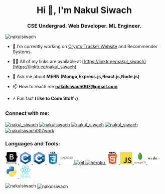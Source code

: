 <h1 align="center">Hi 👋, I'm Nakul Siwach</h1>
<h3 align="center">CSE Undergrad. Web Developer. ML Engineer.</h3>

<p align="left"> <img src="https://komarev.com/ghpvc/?username=nakulsiwach&label=Profile%20views&color=0e75b6&style=flat" alt="nakulsiwach" /> </p>

- 🔭 I’m currently working on [Crypto Tracker Website](https://crypto-tracker-nakulsiwach.herokuapp.com/) and Recommender Systems.

- 👨‍💻 All of my links are available at [https://linktr.ee/nakul_siwach](https://linktr.ee/nakul_siwach)

- 💬 Ask me about **MERN (Mongo,Express.js,React.js,Node.js)**

- 📫 How to reach me **nakulsiwach007@gmail.com**

- ⚡ Fun fact **I like to Code Stuff :)**

<h3 align="left">Connect with me:</h3>
<p align="left">
<a href="https://linkedin.com/in/nakul_siwach" target="blank"><img align="center" src="https://raw.githubusercontent.com/rahuldkjain/github-profile-readme-generator/master/src/images/icons/Social/linked-in-alt.svg" alt="nakul_siwach" height="30" width="40" /></a>
<a href="https://instagram.com/nakulsiwach" target="blank"><img align="center" src="https://raw.githubusercontent.com/rahuldkjain/github-profile-readme-generator/master/src/images/icons/Social/instagram.svg" alt="nakulsiwach" height="30" width="40" /></a>
<a href="https://www.codechef.com/users/nakul_siwach" target="blank"><img align="center" src="https://cdn.jsdelivr.net/npm/simple-icons@3.1.0/icons/codechef.svg" alt="nakul_siwach" height="30" width="40" /></a>
<a href="https://codeforces.com/profile/nakul_siwach" target="blank"><img align="center" src="https://raw.githubusercontent.com/rahuldkjain/github-profile-readme-generator/master/src/images/icons/Social/codeforces.svg" alt="nakul_siwach" height="30" width="40" /></a>
<a href="https://www.leetcode.com/nakulsiwach007work" target="blank"><img align="center" src="https://raw.githubusercontent.com/rahuldkjain/github-profile-readme-generator/master/src/images/icons/Social/leet-code.svg" alt="nakulsiwach007work" height="30" width="40" /></a>
</p>

<h3 align="left">Languages and Tools:</h3>
<p align="left"> <a href="https://getbootstrap.com" target="_blank" rel="noreferrer"> <img src="https://raw.githubusercontent.com/devicons/devicon/master/icons/bootstrap/bootstrap-plain-wordmark.svg" alt="bootstrap" width="40" height="40"/> </a> <a href="https://www.cprogramming.com/" target="_blank" rel="noreferrer"> <img src="https://raw.githubusercontent.com/devicons/devicon/master/icons/c/c-original.svg" alt="c" width="40" height="40"/> </a> <a href="https://www.w3schools.com/cpp/" target="_blank" rel="noreferrer"> <img src="https://raw.githubusercontent.com/devicons/devicon/master/icons/cplusplus/cplusplus-original.svg" alt="cplusplus" width="40" height="40"/> </a> <a href="https://www.w3schools.com/css/" target="_blank" rel="noreferrer"> <img src="https://raw.githubusercontent.com/devicons/devicon/master/icons/css3/css3-original-wordmark.svg" alt="css3" width="40" height="40"/> </a> <a href="https://expressjs.com" target="_blank" rel="noreferrer"> <img src="https://raw.githubusercontent.com/devicons/devicon/master/icons/express/express-original-wordmark.svg" alt="express" width="40" height="40"/> </a> <a href="https://git-scm.com/" target="_blank" rel="noreferrer"> <img src="https://www.vectorlogo.zone/logos/git-scm/git-scm-icon.svg" alt="git" width="40" height="40"/> </a> <a href="https://heroku.com" target="_blank" rel="noreferrer"> <img src="https://www.vectorlogo.zone/logos/heroku/heroku-icon.svg" alt="heroku" width="40" height="40"/> </a> <a href="https://www.w3.org/html/" target="_blank" rel="noreferrer"> <img src="https://raw.githubusercontent.com/devicons/devicon/master/icons/html5/html5-original-wordmark.svg" alt="html5" width="40" height="40"/> </a> <a href="https://developer.mozilla.org/en-US/docs/Web/JavaScript" target="_blank" rel="noreferrer"> <img src="https://raw.githubusercontent.com/devicons/devicon/master/icons/javascript/javascript-original.svg" alt="javascript" width="40" height="40"/> </a> <a href="https://www.mongodb.com/" target="_blank" rel="noreferrer"> <img src="https://raw.githubusercontent.com/devicons/devicon/master/icons/mongodb/mongodb-original-wordmark.svg" alt="mongodb" width="40" height="40"/> </a> <a href="https://nodejs.org" target="_blank" rel="noreferrer"> <img src="https://raw.githubusercontent.com/devicons/devicon/master/icons/nodejs/nodejs-original-wordmark.svg" alt="nodejs" width="40" height="40"/> </a> <a href="https://www.python.org" target="_blank" rel="noreferrer"> <img src="https://raw.githubusercontent.com/devicons/devicon/master/icons/python/python-original.svg" alt="python" width="40" height="40"/> </a> <a href="https://reactjs.org/" target="_blank" rel="noreferrer"> <img src="https://raw.githubusercontent.com/devicons/devicon/master/icons/react/react-original-wordmark.svg" alt="react" width="40" height="40"/> </a> </p>

<p><img align="left" src="https://github-readme-stats.vercel.app/api/top-langs?username=nakulsiwach&show_icons=true&locale=en&layout=compact" alt="nakulsiwach" /></p>

<p>&nbsp;<img align="center" src="https://github-readme-stats.vercel.app/api?username=nakulsiwach&show_icons=true&locale=en" alt="nakulsiwach" /></p>

